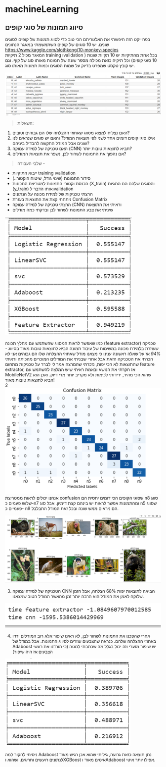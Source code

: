 # machineLearning
## סיווג תמונות של סוגי קופים 
בפרוייקט הזה חיפשתי את האלגוריתם הכי טוב כדי לסווג תמונות של קופים לסוגים שונים.
יש 10 סוגים של קופים
השתמשמתי במאגר הנתונים https://www.kaggle.com/slothkong/10-monkey-species  
המאגר מכיל 2 תיקיות training וvalidation בכל אחת מהתיקיות יש 10 תקיות שונות ( 10 סוגי קופים) וכל תיקיה כזאת מכילה מספר שונה של תמונות מאותו סוג של קוף.
וגם יש קובץ טקסט שמפרט בדיוק על שמות הסוגים וכמות תמונות מאותו סוג.

![This is an image](https://github.com/hadar22/machineLearning/blob/main/images/table.PNG)

> השאלות:
1. האם נצליח למצוא מסווג שאחוזי ההצלחה שלו הם גבוהים וטובים?
2.  אילו סוגי קופים  דומים אחד לשני לפי תוצאות המודל? והאם יש סוגים שנראים לנו שונים אבל המודל התקשה להבדיל ביניהם?
3.  האם טכניקה של למידה עמוקה (CNN) תביא לתוצאות טובות יותר?
4. אם נהפוך את התמונות לשחור לבן, נשפר את תוצאות המודלים?


> שלבי העבודה -
 
- ייבוא התיקיות  training וvalidation 
- סידור התמונות (שינוי גודל, שיטוח הוקטור..)
- הכנסת וקטורי התמונות למטריצת התכונות (X_train) והסוגים שלהם הם התגיות (y_train)
ואותו הדבר לvalidation
- הרצתי טכניקות של למידת מכונה על הנתונים
- ניתחתי קצת את התוצאות בעזרת Confusion Matrix  
- הרצתי טכניקה של למידה עמוקה (CNN) וראיתי את התוצאות
- שיניתי את צבע התמונות לשחור לבן ובדקתי כמה מודלים


![This is an image](https://github.com/hadar22/machineLearning/blob/main/images/result.PNG)

כמו שאפשר לראות המסווג שהשתמש עם מחלץ תכונה (feature extractor) טכניקה שעוזרת בלמידת מכונה במשימות של עיבוד תמונה
הביא לתוצאות טובות מאוד בסיווג - *94%* 
אז על שאלה ראשונה ענינו כי מצאנו מודל שאחוזי ההצלחה שלו הם גבוהים
אני לא הכרתי את הטכניקה הזאת אבל אחרי שבניתי את המודלים המוכרים מהכיתה וראיתי שהתוצאות לא הכי יפות, נזכרתי שהמרצה אמר לי לברר על טכניקות מתחום feature extractor, אז חקרתי את הנושא ובאמת ראיתי שיש המלצה להשתמש עם MobileNetV2 שהוא הכי מהיר, ידידותי לכימות ולא מקריב יותר מדי דיוק. ואכן הוא הביא לתוצאות טובות מאוד!  
2 
![This is an image](https://github.com/hadar22/machineLearning/blob/main/images/confusionMatrix.PNG)
אנחנו יכולים לראות ממטריצת confusion  שסוגי הקופים הכי דומים יחסית הם n8 סווג שלוש פעמים כ-n7 ומהתמונות אפשר לראות יש בינהם קצת דימיון.
אבל סוג n5 שסווג פעמיים כ- n9 הם ניראים ממש שונה ובכל זאת המודל התבלבל.

![This is an image](https://github.com/hadar22/machineLearning/blob/main/images/monkey.PNG)

3. הטכניקה של למידה עמוקה CNN הביאה לתוצאות יפות 68% הצלחה,
אבל הזמן שלוקח לאמן את המודל הוא הרבה יותר זמן מהאשר המודל הטוב שמצאנו.

![This is an image](https://github.com/hadar22/machineLearning/blob/main/images/time.PNG)

4. אחרי שהפכנו את התמונות לשחור לבן, לא ראינו שיפור אלא רוב המודלים ירדו באחוזי ההצלחה שלהם. כנראה שהצבעים עוזרים לסיווג התמונות. אבל במודל של Adaboost יש שיפור מזערי וזה יכול בגלל מה שכתבתי למטה (כי הורדנו את רעשי הצבעים אז היה שיפור)

![This is an image](https://github.com/hadar22/machineLearning/blob/main/images/resultBW.PNG)


ניסיתי לחקור למה Adaboost נתן תוצאה כזאת גרועה, גיליתי שהוא אכן רגיש מאוד לנתונים רועשים וחריגים.
ושהוא וXGBoost איטים מאוד וAdaboost  אפילו יותר איטי.
